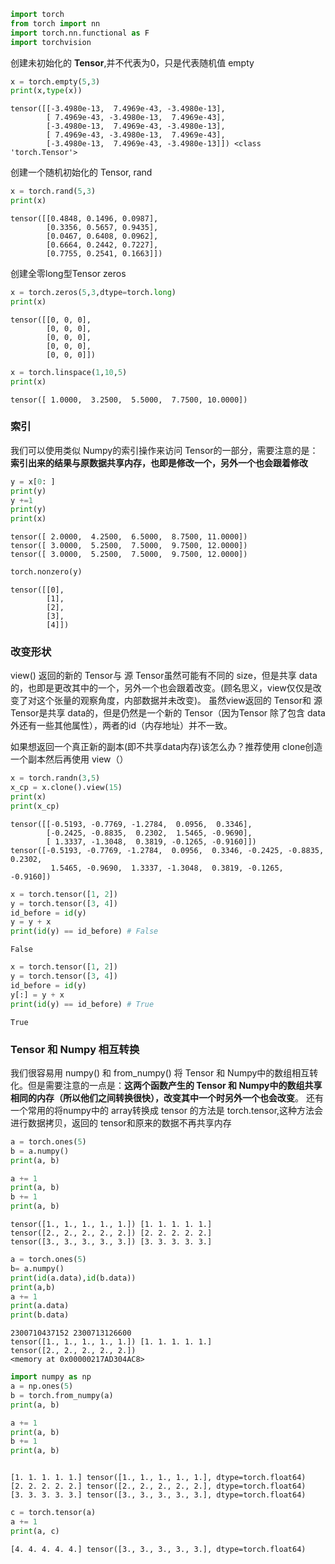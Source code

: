 

```python
import torch
from torch import nn 
import torch.nn.functional as F 
import torchvision
```

创建未初始化的 **Tensor**,并不代表为0，只是代表随机值  empty


```python
x = torch.empty(5,3)
print(x,type(x))
```

    tensor([[-3.4980e-13,  7.4969e-43, -3.4980e-13],
            [ 7.4969e-43, -3.4980e-13,  7.4969e-43],
            [-3.4980e-13,  7.4969e-43, -3.4980e-13],
            [ 7.4969e-43, -3.4980e-13,  7.4969e-43],
            [-3.4980e-13,  7.4969e-43, -3.4980e-13]]) <class 'torch.Tensor'>
    

创建一个随机初始化的 Tensor,  rand


```python
x = torch.rand(5,3)
print(x)
```

    tensor([[0.4848, 0.1496, 0.0987],
            [0.3356, 0.5657, 0.9435],
            [0.0467, 0.6408, 0.0962],
            [0.6664, 0.2442, 0.7227],
            [0.7755, 0.2541, 0.1663]])
    

创建全零long型Tensor zeros


```python
x = torch.zeros(5,3,dtype=torch.long)
print(x)
```

    tensor([[0, 0, 0],
            [0, 0, 0],
            [0, 0, 0],
            [0, 0, 0],
            [0, 0, 0]])
    


```python
x = torch.linspace(1,10,5)
print(x)
```

    tensor([ 1.0000,  3.2500,  5.5000,  7.7500, 10.0000])
    

### 索引

我们可以使用类似 Numpy的索引操作来访问 Tensor的一部分，需要注意的是： **索引出来的结果与原数据共享内存，也即是修改一个，另外一个也会跟着修改**


```python
y = x[0: ]
print(y)
y +=1
print(y)
print(x)
```

    tensor([ 2.0000,  4.2500,  6.5000,  8.7500, 11.0000])
    tensor([ 3.0000,  5.2500,  7.5000,  9.7500, 12.0000])
    tensor([ 3.0000,  5.2500,  7.5000,  9.7500, 12.0000])
    


```python
torch.nonzero(y)
```




    tensor([[0],
            [1],
            [2],
            [3],
            [4]])



### 改变形状

view() 返回的新的 Tensor与 源 Tensor虽然可能有不同的 size，但是共享 data的，也即是更改其中的一个，另外一个也会跟着改变。(顾名思义，view仅仅是改变了对这个张量的观察角度，内部数据并未改变)。 虽然view返回的 Tensor和 源Tensor是共享 data的，但是仍然是一个新的 Tensor（因为Tensor 除了包含 data外还有一些其他属性），两者的id（内存地址）并不一致。

如果想返回一个真正新的副本(即不共享data内存)该怎么办？推荐使用 clone创造一个副本然后再使用 view（）



```python
x = torch.randn(3,5)
x_cp = x.clone().view(15)
print(x)
print(x_cp)
```

    tensor([[-0.5193, -0.7769, -1.2784,  0.0956,  0.3346],
            [-0.2425, -0.8835,  0.2302,  1.5465, -0.9690],
            [ 1.3337, -1.3048,  0.3819, -0.1265, -0.9160]])
    tensor([-0.5193, -0.7769, -1.2784,  0.0956,  0.3346, -0.2425, -0.8835,  0.2302,
             1.5465, -0.9690,  1.3337, -1.3048,  0.3819, -0.1265, -0.9160])
    


```python
x = torch.tensor([1, 2])
y = torch.tensor([3, 4])
id_before = id(y)
y = y + x
print(id(y) == id_before) # False 

```

    False
    


```python
x = torch.tensor([1, 2])
y = torch.tensor([3, 4])
id_before = id(y)
y[:] = y + x
print(id(y) == id_before) # True

```

    True
    

### Tensor 和 Numpy 相互转换

我们很容易用 numpy() 和 from_numpy() 将 Tensor 和 Numpy中的数组相互转化。但是需要注意的一点是：**这两个函数产生的 Tensor 和 Numpy中的数组共享相同的内存（所以他们之间转换很快），改变其中一个时另外一个也会改变**。 还有一个常用的将numpy中的 array转换成 tensor 的方法是 torch.tensor,这种方法会进行数据拷贝，返回的 tensor和原来的数据不再共享内存


```python
a = torch.ones(5)
b = a.numpy()
print(a, b)

a += 1
print(a, b)
b += 1
print(a, b)

```

    tensor([1., 1., 1., 1., 1.]) [1. 1. 1. 1. 1.]
    tensor([2., 2., 2., 2., 2.]) [2. 2. 2. 2. 2.]
    tensor([3., 3., 3., 3., 3.]) [3. 3. 3. 3. 3.]
    


```python
a = torch.ones(5)
b= a.numpy()
print(id(a.data),id(b.data))
print(a,b)
a += 1
print(a.data)
print(b.data)
```

    2300710437152 2300713126600
    tensor([1., 1., 1., 1., 1.]) [1. 1. 1. 1. 1.]
    tensor([2., 2., 2., 2., 2.])
    <memory at 0x00000217AD304AC8>
    


```python
import numpy as np
a = np.ones(5)
b = torch.from_numpy(a)
print(a, b)

a += 1
print(a, b)
b += 1
print(a, b)



```

    [1. 1. 1. 1. 1.] tensor([1., 1., 1., 1., 1.], dtype=torch.float64)
    [2. 2. 2. 2. 2.] tensor([2., 2., 2., 2., 2.], dtype=torch.float64)
    [3. 3. 3. 3. 3.] tensor([3., 3., 3., 3., 3.], dtype=torch.float64)
    


```python
c = torch.tensor(a)
a += 1
print(a, c)

```

    [4. 4. 4. 4. 4.] tensor([3., 3., 3., 3., 3.], dtype=torch.float64)
    


```python

```
